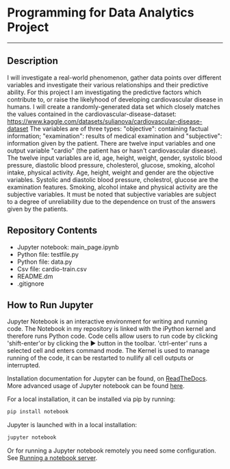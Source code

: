 # Programming for Data Analytics Project
---
## Description
 I will investigate a real-world phenomenon, gather data points over different variables and investigate their various relationships and their predictive ability. For this project I am investigating the predictive factors which contribute to, or raise the likelyhood of developing cardiovascular disease in humans. I will create a randomly-generated data set which closely matches the values contained in the cardiovascular-disease-dataset: https://www.kaggle.com/datasets/sulianova/cardiovascular-disease-dataset  The variables are of three types: "objective": containing factual information; "examination": results of medical examination and "subjective": information given by the patient. There are twelve input variables and one output variable "cardio" (the patient has or hasn't cardiovascular disease). The twelve input variables are id, age, height, weight, gender, systolic blood pressure, diastolic blood pressure, cholesterol, glucose, smoking, alcohol intake, physical activity. Age, height, weight and gender are the objective variables. Systolic and diastolic blood pressure, cholestrol, glucose are the examination features. Smoking, alcohol intake and physical activity are the subjective variables. It must be noted that subjective variables are subject to a degree of unreliability due to the dependence on trust of the answers given by the patients. 

## Repository Contents
- Jupyter notebook: main_page.ipynb
- Python file: testfile.py
- Python file: data.py
- Csv file: cardio-train.csv
- README.dm
- .gitignore 

## How to Run Jupyter
Jupyter Notebook is an interactive environment for writing and running code. The Notebook in my repository is linked with the iPython kernel and therefore runs Python code. Code cells allow users to run code by clicking 'shift-enter'or by clicking the ▶ button in the toolbar. 'ctrl-enter' runs a selected cell and enters command mode. The Kernel is used to manage running of the code, it can be restarted to nullify all cell outputs or interrupted.

Installation documentation for Jupyter can be found, on [ReadTheDocs](https://docs.jupyter.org/en/latest/install.html). More advanced usage of Jupyter notebook can be found [here](https://jupyter-notebook.readthedocs.io/en/latest/).

For a local installation, it can be installed via pip by running:
``` python
pip install notebook
```
Jupyter is launched with in a local installation:
``` python
jupyter notebook
```
Or for running a Jupyter notebook remotely you need some configuration. See [Running a notebook server](https://jupyter-notebook.readthedocs.io/en/stable/public_server.html).
